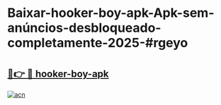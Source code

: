 # Baixar-hooker-boy-apk-Apk-sem-anúncios-desbloqueado-completamente-2025-#rgeyo

# <h2><a href="https://ainizakaria.my?title=hooker-boy-apk&ref=24M">🔗👉 🔴 hooker-boy-apk</a></h2>

[![acn](https://github.com/user-attachments/assets/0f9c940e-d8b0-45ae-aac7-cd30a18b3e1c)](https://ainizakaria.my?title=hooker-boy-apk&ref=24M)

